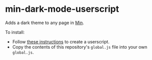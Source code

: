 # min-dark-mode-userscript
Adds a dark theme to any page in [Min](https://minbrowser.github.io/min).

To install: 

* Follow [these instructions](https://github.com/minbrowser/min/wiki/userscripts) to create a userscript.
* Copy the contents of this repository's `global.js` file into your own `global.js`.
